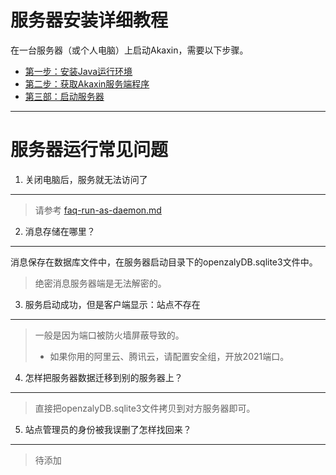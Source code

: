# 服务器安装详细教程

在一台服务器（或个人电脑）上启动Akaxin，需要以下步骤。

* [第一步：安装Java运行环境](step-1-java.md)
* [第二步：获取Akaxin服务端程序](step-2-jar.md)
* [第三部：启动服务器](step-3-run.md)

----


服务器运行常见问题
====

1. 关闭电脑后，服务就无法访问了
----

> 请参考 [faq-run-as-daemon.md](./faq-run-as-daemon.md)

2. 消息存储在哪里？
----

消息保存在数据库文件中，在服务器启动目录下的openzalyDB.sqlite3文件中。

> 绝密消息服务器端是无法解密的。

3. 服务启动成功，但是客户端显示：站点不存在
----

> 一般是因为端口被防火墙屏蔽导致的。
>
> * 如果你用的阿里云、腾讯云，请配置安全组，开放2021端口。

4. 怎样把服务器数据迁移到别的服务器上？
----

> 直接把openzalyDB.sqlite3文件拷贝到对方服务器即可。


5. 站点管理员的身份被我误删了怎样找回来？
----

> 待添加
